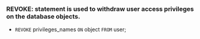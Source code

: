 ### **REVOKE**: statement is used to withdraw user access privileges on the database objects.

- `REVOKE` privileges_names `ON` object `FROM` user;

